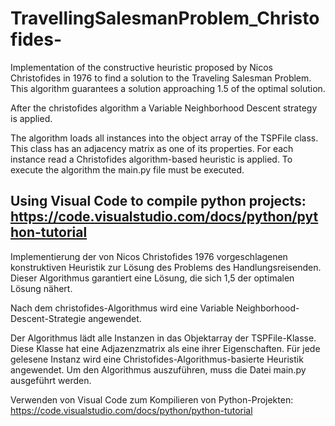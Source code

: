 # TravellingSalesmanProblem_Christofides-
Implementation of the constructive heuristic proposed by Nicos Christofides in 1976 
to find a solution to the Traveling Salesman Problem. 
This algorithm guarantees a solution approaching 1.5 of the optimal solution.

After the christofides algorithm a Variable Neighborhood Descent strategy is applied.

The algorithm loads all instances into the object array of the TSPFile class. This class has an adjacency matrix as one of its properties. For each instance read a Christofides algorithm-based heuristic is applied.
To execute the algorithm the main.py file must be executed.

Using Visual Code to compile python projects: https://code.visualstudio.com/docs/python/python-tutorial
-------------------------------------------------------------------------------------------------------
Implementierung der von Nicos Christofides 1976 vorgeschlagenen konstruktiven Heuristik zur 
Lösung des Problems des Handlungsreisenden. Dieser Algorithmus garantiert eine Lösung, 
die sich 1,5 der optimalen Lösung nähert.

Nach dem christofides-Algorithmus wird eine Variable Neighborhood-Descent-Strategie angewendet.

Der Algorithmus lädt alle Instanzen in das Objektarray der TSPFile-Klasse. Diese Klasse hat eine Adjazenzmatrix als eine ihrer Eigenschaften. Für jede gelesene Instanz wird eine Christofides-Algorithmus-basierte Heuristik angewendet.
Um den Algorithmus auszuführen, muss die Datei main.py ausgeführt werden.

Verwenden von Visual Code zum Kompilieren von Python-Projekten: https://code.visualstudio.com/docs/python/python-tutorial
